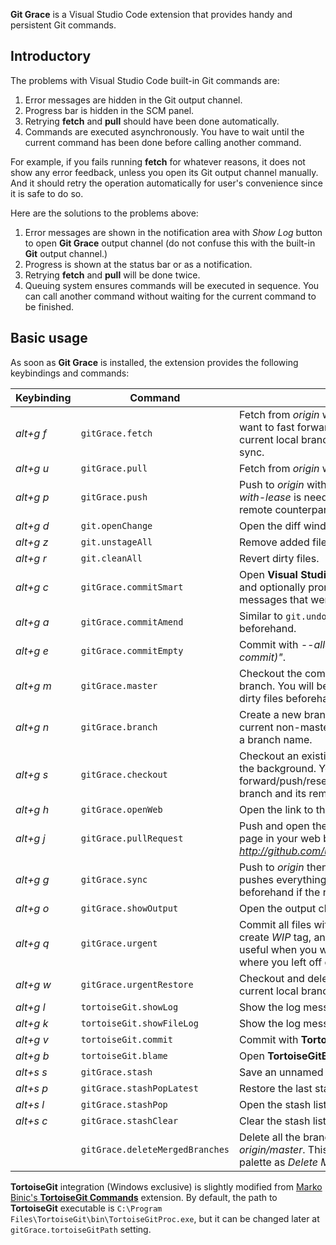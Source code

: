 **Git Grace** is a Visual Studio Code extension that provides handy and persistent Git commands.

## Introductory

The problems with Visual Studio Code built-in Git commands are:
1. Error messages are hidden in the Git output channel.
2. Progress bar is hidden in the SCM panel.
3. Retrying **fetch** and **pull** should have been done automatically.
4. Commands are executed asynchronously. You have to wait until the current command has been done before calling another command.

For example, if you fails running **fetch** for whatever reasons, it does not show any error feedback, unless you open its Git output channel manually. And it should retry the operation automatically for user's convenience since it is safe to do so.

Here are the solutions to the problems above:
1. Error messages are shown in the notification area with _Show Log_ button to open **Git Grace** output channel (do not confuse this with the built-in **Git** output channel.)
2. Progress is shown at the status bar or as a notification.
3. Retrying **fetch** and **pull** will be done twice.
4. Queuing system ensures commands will be executed in sequence. You can call another command without waiting for the current command to be finished.

## Basic usage

As soon as **Git Grace** is installed, the extension provides the following keybindings and commands:

|Keybinding|Command|Description|
|---|---|---|
|_alt+g f_|`gitGrace.fetch`|Fetch from _origin_ with _--prune_. You will be asked if you want to fast forward/push/reset/rebase/merge when the current local branch and its remote counterpart are out of sync.|
|_alt+g u_|`gitGrace.pull`|Fetch from _origin_ with _--prune_ then rebase normally.|
|_alt+g p_|`gitGrace.push`|Push to _origin_ with _--tags_. You will be asked if _--force-with-lease_ is needed when the current local branch and its remote counterpart are out of sync.|
|_alt+g d_|`git.openChange`|Open the diff window for the active file.|
|_alt+g z_|`git.unstageAll`|Remove added files from the stage.|
|_alt+g r_|`git.cleanAll`|Revert dirty files.|
|_alt+g c_|`gitGrace.commitSmart`|Open **Visual Studio Code** built-in **Git** source control panel and optionally prompt the frequently used commit messages that were written by the current user.|
|_alt+g a_|`gitGrace.commitAmend`|Similar to `git.undoCommit` but prompt a confirmation dialog beforehand.|
|_alt+g e_|`gitGrace.commitEmpty`|Commit with _--allow-empty_ and the message of _"(empty commit)"_.|
|_alt+g m_|`gitGrace.master`|Checkout the commit at _origin/master_ without creating a branch. You will be asked if you want to stash or discard the dirty files beforehand.|
|_alt+g n_|`gitGrace.branch`|Create a new branch at the current commit, or rename the current non-master local branch. You will be asked to type a branch name.|
|_alt+g s_|`gitGrace.checkout`|Checkout an existing branch while fetch new branches in the background. You will be asked if you  want to fast forward/push/reset/rebase/merge when the current local branch and its remote counterpart are out of sync.|
|_alt+g h_|`gitGrace.openWeb`|Open the link to the active file in your web browser.|
|_alt+g j_|`gitGrace.pullRequest`|Push and open the link to GitHub pull-request creation page in your web browser, which is something like _http://github.com/user/repository/compare/master...branch_.|
|_alt+g g_|`gitGrace.sync`|Push to _origin_ then pull with _--all_, _--rebase_ and finally pushes everything to _origin_. You will be asked to commit beforehand if the repository is dirty.|
|_alt+g o_|`gitGrace.showOutput`|Open the output channel for **Git Grace** extension.|
|_alt+g q_|`gitGrace.urgent`|Commit all files with the message of _"(work-in-progress)"_, create _WIP_ tag, and push only the tag. This command is useful when you want to leave your computer and continue where you left off on another computer.|
|_alt+g w_|`gitGrace.urgentRestore`|Checkout and delete WIP tag that corresponding to the current local branch.|
|_alt+g l_|`tortoiseGit.showLog`|Show the log messages for the whole repository.|
|_alt+g k_|`tortoiseGit.showFileLog`|Show the log messages for the current active file.|
|_alt+g v_|`tortoiseGit.commit`|Commit with **TortoiseGit**.|
|_alt+g b_|`tortoiseGit.blame`|Open **TortoiseGitBlame** for the current active file.|
|_alt+s s_|`gitGrace.stash`|Save an unnamed stash with _--include-untracked_.|
|_alt+s p_|`gitGrace.stashPopLatest`|Restore the last stash without hassle.|
|_alt+s l_|`gitGrace.stashPop`|Open the stash list and restore the selected stash.|
|_alt+s c_|`gitGrace.stashClear`|Clear the stash list.|
||`gitGrace.deleteMergedBranches`|Delete all the branches that have been merged to _origin/master_. This command is available in the command palette as _Delete Merged Branches_.|

**TortoiseGit** integration (Windows exclusive) is slightly modified from [Marko Binic's **TortoiseGit Commands**](https://marketplace.visualstudio.com/items?itemName=mbinic.tgit-cmds) extension. By default, the path to **TortoiseGit** executable is `C:\Program Files\TortoiseGit\bin\TortoiseGitProc.exe`, but it can be changed later at `gitGrace.tortoiseGitPath` setting.
